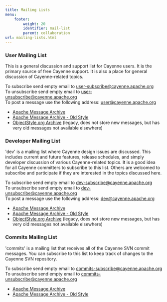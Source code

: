 ```yaml
---
title: Mailing Lists
menu:  
    footer:
        weight: 20
        identifier: mail-list
        parent: collaboration
url: mailing-lists.html
---
```

### User Mailing List

This is a general discussion and support list for Cayenne users. It is the
primary source of free Cayenne support. It is also a place for general
discussion of Cayenne-related topics.

To subscribe send empty email to user-subscribe@cayenne.apache.org  
To unsubscribe send empty email to user-unsubscribe@cayenne.apache.org  
To post a message use the following address: user@cayenne.apache.org

* [Apache Message Archive](https://lists.apache.org/list.html?user@cayenne.apache.org)
* [Apache Message Archive - Old Style](http://mail-archives.apache.org/mod_mbox/cayenne-user/)
* [ObjectStyle.org Archive](http://objectstyle.org/cayenne/lists/cayenne-user/) (legacy, does not store new messages, but has very old messages not available elsewhere)

### Developer Mailing List

'dev' is a mailing list where Cayenne design issues are discussed. This
includes current and future features, release schedules, and simply
developer discussion of various Cayenne-related topics. It is a good idea
for all Cayenne committers to subscribe to this list. Others are welcomed to
subscribe and participate if they are interested in the topics discussed
here.

To subscribe send empty email to dev-subscribe@cayenne.apache.org  
To unsubscribe send empty email to dev-unsubscribe@cayenne.apache.org  
To post a message use the following address: dev@cayenne.apache.org

* [Apache Message Archive](https://lists.apache.org/list.html?dev@cayenne.apache.org)
* [Apache Message Archive - Old Style](http://mail-archives.apache.org/mod_mbox/cayenne-dev/)
* [ObjectStyle.org Archive](http://objectstyle.org/cayenne/lists/cayenne-devel/) (legacy, does not store new messages, but has very old messages not available elsewhere)

### Commits Mailing List

'commits' is a mailing list that receives all of the Cayenne SVN commit
messages. You can subscribe to this list to keep track of changes to the
Cayenne SVN repository.

To subscribe send empty email to commits-subscribe@cayenne.apache.org  
To unsubscribe send empty email to commits-unsubscribe@cayenne.apache.org

* [Apache Message Archive](https://lists.apache.org/list.html?commits@cayenne.apache.org)
* [Apache Message Archive - Old Style](http://mail-archives.apache.org/mod_mbox/cayenne-commits/)
